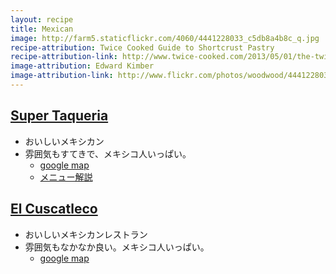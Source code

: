 ```yaml
---
layout: recipe
title: Mexican
image: http://farm5.staticflickr.com/4060/4441228033_c5db8a4b8c_q.jpg
recipe-attribution: Twice Cooked Guide to Shortcrust Pastry
recipe-attribution-link: http://www.twice-cooked.com/2013/05/01/the-twice-cooked-guide-to-shortcrust-pastry/
image-attribution: Edward Kimber
image-attribution-link: http://www.flickr.com/photos/woodwood/4441228033/
---
```


## [Super Taqueria](https://www.facebook.com/pages/Super-Taqueria/215027178522817) 
* おいしいメキシカン
* 雰囲気もすてきで、メキシコ人いっぱい。
    * [google map](https://www.google.com/maps/place/Super+Taqueria/@36.028579,-78.889974,15z/data=!4m2!3m1!1s0x0:0xa40c83bd738e1740)
    * [メニュー解説](http://toima.github.io/durham_etc/mex-menu.html)


## [El Cuscatleco](http://www.elcuscatleco.com/)
* おいしいメキシカンレストラン
* 雰囲気もなかなか良い。メキシコ人いっぱい。
    * [google map](https://www.google.com/maps/place/El+Cuscatleco/@35.960182,-78.976498,15z/data=!4m2!3m1!1s0x0:0xa2ca702ac42fb4a3)


